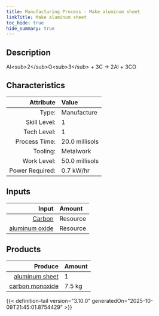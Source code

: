 ```yaml
---
title: Manufacturing Process - Make aluminum sheet
linkTitle: Make aluminum sheet
toc_hide: true
hide_summary: true
---
```

<!-- This is generated by the MarsSim HelpGenertor, do not edit. -->

## Description
Al&lt;sub&gt;2&lt;/sub&gt;O&lt;sub&gt;3&lt;/sub&gt; + 3C -&gt; 2Al + 3CO

## Characteristics

| Attribute      | Value |
|--------:|:------|
|Type:|Manufacture|
|Skill Level:|1|
|Tech Level:|1|
|Process Time:|20.0 millisols|
|Tooling:|Metalwork|
|Work Level:|50.0 millisols|
|Power Required:|0.7 kW/hr|

## Inputs

| Input      | Amount |
|--------:|:------|
|[Carbon](/docs/definitions/resource/carbon)|Resource|3.0 kg|
|[aluminum oxide](/docs/definitions/resource/aluminum-oxide)|Resource|9.5 kg|

## Products


| Produce      | Amount |
|--------:|:------|
|[aluminum sheet](/docs/definitions/part/aluminum-sheet)|1|
|[carbon monoxide](/docs/definitions/resource/carbon-monoxide)|7.5 kg|



{{< definition-tail version="3.10.0" generatedOn="2025-10-09T21:45:01.8754429" >}}



